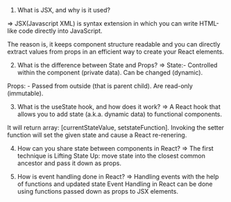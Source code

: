 1. What is JSX, and why is it used?

=> JSX(Javascript XML) is syntax extension in which you can write HTML-like code directly into JavaScript.

The reason is, it keeps component structure readable and you can directly extract values from props in an efficient way to create your React elements.

2. What is the difference between State and Props?
=> State:-  Controlled within the component (private data). Can be changed (dynamic).

Props: - Passed from outside (that is parent child). Are read-only (immutable).

3. What is the useState hook, and how does it work?
=> A React hook that allows you to add state (a.k.a. dynamic data) to functional components.

It will return array: [currentStateValue, setstateFunction]. Invoking the setter function will set the given state and cause a React re-renering.

4. How can you share state between components in React?
=> The first technique is Lifting State Up: move state into the closest common ancestor and pass it down as props.

5. How is event handling done in React?
=> Handling events with the help of functions and updated state Event Handling in React can be done using functions passed down as props to JSX elements.